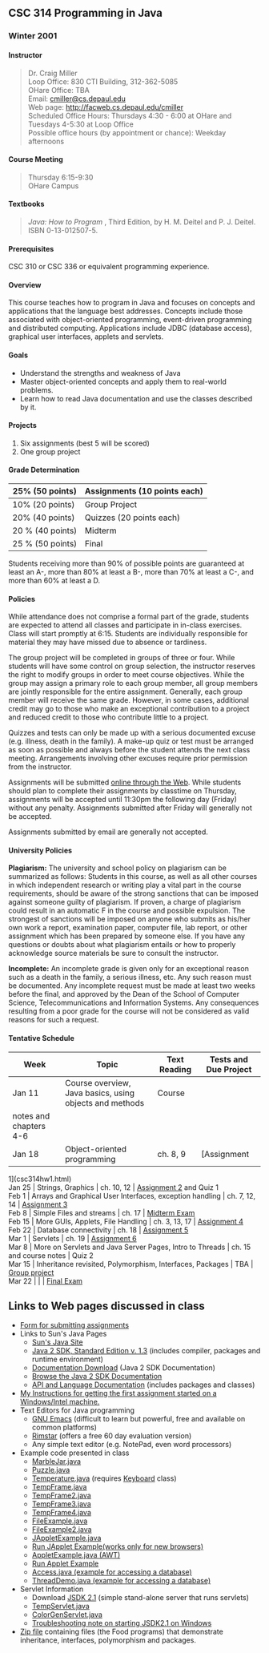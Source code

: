 ## CSC 314 Programming in Java

### Winter 2001

#### Instructor

> Dr. Craig Miller  
> Loop Office: 830 CTI Building, 312-362-5085  
> OHare Office: TBA  
> Email: cmiller@cs.depaul.edu  
> Web page: http://facweb.cs.depaul.edu/cmiller  
> Scheduled Office Hours: Thursdays 4:30 \- 6:00 at OHare and Tuesdays 4-5:30
at Loop Office  
> Possible office hours (by appointment or chance): Weekday afternoons

#### Course Meeting

> Thursday 6:15-9:30  
> OHare Campus

#### Textbooks

> _Java: How to Program_ , Third Edition, by H. M. Deitel and P. J. Deitel.
ISBN 0-13-012507-5.

#### Prerequisites

CSC 310 or CSC 336 or equivalent programming experience.

#### Overview

This course teaches how to program in Java and focuses on concepts and
applications that the language best addresses. Concepts include those
associated with object-oriented programming, event-driven programming and
distributed computing. Applications include JDBC (database access), graphical
user interfaces, applets and servlets.

#### Goals

  * Understand the strengths and weakness of Java 
  * Master object-oriented concepts and apply them to real-world problems. 
  * Learn how to read Java documentation and use the classes described by it. 

#### Projects

  1. Six assignments (best 5 will be scored) 
  2. One group project 

#### Grade Determination

25% (50 points)  | Assignments (10 points each)  
---|---  
10% (20 points)  | Group Project  
20% (40 points)  | Quizzes (20 points each)  
20 % (40 points) | Midterm  
25 % (50 points) | Final  
  
Students receiving more than 90% of possible points are guaranteed at least an
A-, more than 80% at least a B-, more than 70% at least a C-, and more than
60% at least a D.

#### Policies

While attendance does not comprise a formal part of the grade, students are
expected to attend all classes and participate in in-class exercises. Class
will start promptly at 6:15. Students are individually responsible for
material they may have missed due to absence or tardiness.

The group project will be completed in groups of three or four. While students
will have some control on group selection, the instructor reserves the right
to modify groups in order to meet course objectives. While the group may
assign a primary role to each group member, all group members are jointly
responsible for the entire assignment. Generally, each group member will
receive the same grade. However, in some cases, additional credit may go to
those who make an exceptional contribution to a project and reduced credit to
those who contribute little to a project.

Quizzes and tests can only be made up with a serious documented excuse (e.g.
illness, death in the family). A make-up quiz or test must be arranged as soon
as possible and always before the student attends the next class meeting.
Arrangements involving other excuses require prior permission from the
instructor.

Assignments will be submitted [online through the
Web](http://cmiller.cs.depaul.edu:8080/upload/servlet/FileSubmission). While
students should plan to complete their assignments by classtime on Thursday,
assignments will be accepted until 11:30pm the following day (Friday) without
any penalty. Assignments submitted after Friday will generally not be
accepted.

Assignments submitted by email are generally not accepted.

#### University Policies

**Plagiarism:** The university and school policy on plagiarism can be
summarized as follows: Students in this course, as well as all other courses
in which independent research or writing play a vital part in the course
requirements, should be aware of the strong sanctions that can be imposed
against someone guilty of plagiarism. If proven, a charge of plagiarism could
result in an automatic F in the course and possible expulsion. The strongest
of sanctions will be imposed on anyone who submits as his/her own work a
report, examination paper, computer file, lab report, or other assignment
which has been prepared by someone else. If you have any questions or doubts
about what plagiarism entails or how to properly acknowledge source materials
be sure to consult the instructor.

**Incomplete:** An incomplete grade is given only for an exceptional reason
such as a death in the family, a serious illness, etc. Any such reason must be
documented. Any incomplete request must be made at least two weeks before the
final, and approved by the Dean of the School of Computer Science,
Telecommunications and Information Systems. Any consequences resulting from a
poor grade for the course will not be considered as valid reasons for such a
request.

#### Tentative Schedule

Week | Topic | Text Reading | Tests and Due Project  
---|---|---|---  
Jan 11 | Course overview, Java basics, using objects and methods | Course
notes and chapters 4-6 |  
Jan 18 | Object-oriented programming | ch. 8, 9  | [Assignment
1](csc314hw1.html)  
Jan 25 | Strings, Graphics | ch. 10, 12 | [Assignment 2](csc314hw2.html) and
Quiz 1  
Feb 1 | Arrays and Graphical User Interfaces, exception handling | ch. 7, 12,
14 | [Assignment 3](csc314hw3.html)  
Feb 8 | Simple Files and streams | ch. 17 | [Midterm Exam](csc314midterm.htm)  
Feb 15 | More GUIs, Applets, File Handling | ch. 3, 13, 17 | [Assignment
4](csc314hw4.html)  
Feb 22 | Database connectivity | ch. 18 | [Assignment 5](csc314hw5.html)  
Mar 1 | Servlets | ch. 19 | [Assignment 6](csc314hw6.html)  
Mar 8 | More on Servlets and Java Server Pages, Intro to Threads | ch. 15 and
course notes | Quiz 2  
Mar 15 | Inheritance revisited, Polymorphism, Interfaces, Packages | TBA |
[Group project](csc314group.html)  
Mar 22 |   |   | [Final Exam](csc314final.html)  
  
## Links to Web pages discussed in class

  * [Form for submitting assignments](http://cmiller.cs.depaul.edu:8080/upload/servlet/FileSubmission)
  * Links to Sun's Java Pages 
    * [Sun's Java Site](http://www.javasoft.com/)
    * [Java 2 SDK, Standard Edition v. 1.3](http://java.sun.com/j2se/1.3) (includes compiler, packages and runtime environment) 
    * [Documentation Download](http://www.javasoft.com/j2se/1.3/docs.html) (Java 2 SDK Documentation) 
    * [Browse the Java 2 SDK Documentation](http://www.javasoft.com/j2se/1.3/docs/index.html)
    * [API and Language Documentation](http://www.javasoft.com/j2se/1.3/docs/api/overview-summary.html) (includes packages and classes) 
  * [My Instructions for getting the first assignment started on a Windows/Intel machine.](http://facweb.cs.depaul.edu/cmiller/windows.html)
  * Text Editors for Java programming 
    * [GNU Emacs](http://www.gnu.org/software/emacs/) (difficult to learn but powerful, free and available on common platforms) 
    * [Rimstar](http://www.rimstar.com/) (offers a free 60 day evaluation version) 
    * Any simple text editor (e.g. NotePad, even word processors) 
  * Example code presented in class 
    * [MarbleJar.java](http://facweb.cs.depaul.edu/cmiller/MarbleJar.java)
    * [Puzzle.java](http://facweb.cs.depaul.edu/cmiller/jcode/Puzzle.java)
    * [Temperature.java](http://facweb.cs.depaul.edu/cmiller/jcode/Temperature.java) (requires [Keyboard](http://facweb.cs.depaul.edu/cmiller/Keyboard.java) class) 
    * [TempFrame.java](http://facweb.cs.depaul.edu/cmiller/TempFrame.java)
    * [TempFrame2.java](http://facweb.cs.depaul.edu/cmiller/TempFrame2.java)
    * [TempFrame3.java](http://facweb.cs.depaul.edu/cmiller/TempFrame3.java)
    * [TempFrame4.java](http://facweb.cs.depaul.edu/cmiller/TempFrame4.java)
    * [FileExample.java](http://facweb.cs.depaul.edu/cmiller/FileExample.java)
    * [FileExample2.java](http://facweb.cs.depaul.edu/cmiller/FileExample2.java)
    * [JAppletExample.java](http://facweb.cs.depaul.edu/cmiller/JAppletExample.java)
    * [Run JApplet Example(works only for new browsers)](http://facweb.cs.depaul.edu/cmiller/swing.html)
    * [AppletExample.java (AWT)](http://facweb.cs.depaul.edu/cmiller/AppletExample.java)
    * [Run Applet Example](http://facweb.cs.depaul.edu/cmiller/example.html)
    * [Access.java (example for accessing a database)](Access.java)
    * [ThreadDemo.java (example for accessing a database)](ThreadDemo.java)
  * Servlet Information 
    * Download [JSDK 2.1](http://java.sun.com/products/servlet/archive.html) (simple stand-alone server that runs servlets) 
    * [TempServlet.java](TempServlet.java)
    * [ColorGenServlet.java](jcode/ColorGenServlet.java)
    * [Troubleshooting note on starting JSDK2.1 on Windows](jsdk-trouble.html)
  * [Zip file](inheritance.zip) containing files (the Food programs) that demonstrate inheritance, interfaces, polymorphism and packages. 

